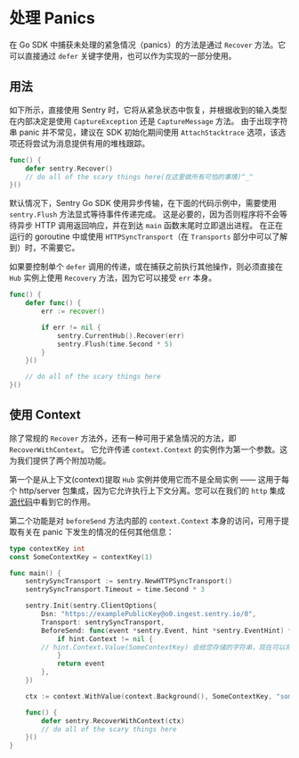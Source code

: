 # 处理 Panics

在 Go SDK 中捕获未处理的紧急情况（panics）的方法是通过 `Recover` 方法。它可以直接通过 `defer` 关键字使用，也可以作为实现的一部分使用。

## 用法

如下所示，直接使用 Sentry 时，它将从紧急状态中恢复，并根据收到的输入类型在内部决定是使用 `CaptureException` 还是 `CaptureMessage` 方法。
由于出现字符串 panic 并不常见，建议在 SDK 初始化期间使用 `AttachStacktrace` 选项，该选项还将尝试为消息提供有用的堆栈跟踪。

```go
func() {
	defer sentry.Recover()
	// do all of the scary things here(在这里做所有可怕的事情)^_^
}()
```

默认情况下，Sentry Go SDK 使用异步传输，在下面的代码示例中，需要使用 `sentry.Flush` 方法显式等待事件传递完成。
这是必要的，因为否则程序将不会等待异步 HTTP 调用返回响应，并在到达 `main` 函数末尾时立即退出进程。
在正在运行的 goroutine 中或使用 `HTTPSyncTransport`（在 `Transports` 部分中可以了解到）时，不需要它。

如果要控制单个 `defer` 调用的传递，或在捕获之前执行其他操作，则必须直接在 `Hub` 实例上使用 `Recovery` 方法，因为它可以接受 `err` 本身。

```go
func() {
	defer func() {
		err := recover()

		if err != nil {
			sentry.CurrentHub().Recover(err)
			sentry.Flush(time.Second * 5)
		}
	}()

	// do all of the scary things here
}()
```

## 使用 Context

除了常规的 `Recover` 方法外，还有一种可用于紧急情况的方法，即 `RecoverWithContext`。
它允许传递 `context.Context` 的实例作为第一个参数。这为我们提供了两个附加功能。

第一个是从上下文(context)提取 `Hub` 实例并使用它而不是全局实例 —— 这用于每个 http/server 包集成，因为它允许执行上下文分离。您可以在我们的 `http` 集成[源代码](https://github.com/getsentry/sentry-go/blob/383614eaf2e038cf3a6d2022c56fb206589efe11/http/sentryhttp.go#L50-L91)中看到它的作用。

第二个功能是对 `beforeSend` 方法内部的 `context.Context` 本身的访问，可用于提取有关在 panic 下发生的情况的任何其他信息：

```go
type contextKey int
const SomeContextKey = contextKey(1)

func main() {
	sentrySyncTransport := sentry.NewHTTPSyncTransport()
	sentrySyncTransport.Timeout = time.Second * 3

	sentry.Init(sentry.ClientOptions{
		Dsn: "https://examplePublicKey@o0.ingest.sentry.io/0",
		Transport: sentrySyncTransport,
		BeforeSend: func(event *sentry.Event, hint *sentry.EventHint) *sentry.Event {
			if hint.Context != nil {
        // hint.Context.Value(SomeContextKey) 会给您存储的字符串，现在可以将其附加到事件中
			}
			return event
		},
	})

	ctx := context.WithValue(context.Background(), SomeContextKey, "some details about your panic")

	func() {
		defer sentry.RecoverWithContext(ctx)
		// do all of the scary things here
	}()
}
```